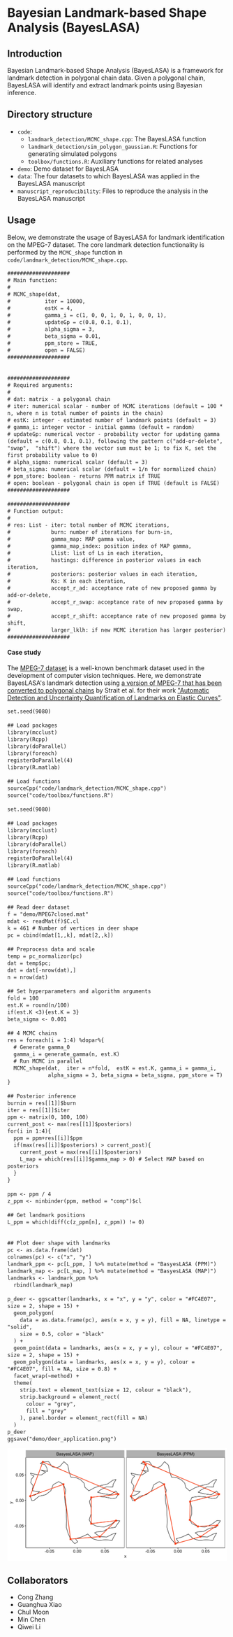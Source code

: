 # Bayesian Landmark-based Shape Analysis (BayesLASA)

## Introduction
Bayesian Landmark-based Shape Analysis (BayesLASA) is a framework for landmark detection in polygonal chain data. Given a polygonal chain, BayesLASA will identify and extract landmark points using Bayesian inference.

## Directory structure

* `code`:
  * `landmark_detection/MCMC_shape.cpp`: The BayesLASA function
  * `landmark_detection/sim_polygon_gaussian.R`: Functions for generating simulated polygons
  * `toolbox/functions.R`: Auxiliary functions for related analyses
* `demo`: Demo dataset for BayesLASA
* `data`: The four datasets to which BayesLASA was applied in the BayesLASA manuscript
* `manuscript_reproducibility`: Files to reproduce the analysis in the BayesLASA manuscript

## Usage
Below, we demonstrate the usage of BayesLASA for landmark identification on the MPEG-7 dataset. The core landmark detection functionality is performed by the `MCMC_shape` function in `code/landmark_detection/MCMC_shape.cpp`.

```{r}
####################
# Main function:
#
# MCMC_shape(dat, 
#           iter = 10000, 
#           estK = 4, 
#           gamma_i = c(1, 0, 0, 1, 0, 1, 0, 0, 1), 
#           updateGp = c(0.8, 0.1, 0.1), 
#           alpha_sigma = 3, 
#           beta_sigma = 0.01, 
#           ppm_store = TRUE,
#           open = FALSE)
####################


####################
# Required arguments:
#
# dat: matrix - a polygonal chain
# iter: numerical scalar - number of MCMC iterations (default = 100 * n, where n is total number of points in the chain)
# estK: integer - estimated number of landmark points (default = 3)
# gamma_i: integer vector - initial gamma (default = random)
# updateGp: numerical vector - probability vector for updating gamma (default = c(0.8, 0.1, 0.1), following the pattern c("add-or-delete", "swap",  "shift") where the vector sum must be 1; to fix K, set the first probability value to 0)
# alpha_sigma: numerical scalar (default = 3)
# beta_sigma: numerical scalar (default = 1/n for normalized chain)
# ppm_store: boolean - returns PPM matrix if TRUE
# open: boolean - polygonal chain is open if TRUE (default is FALSE)
####################

####################
# Function output:
#
# res: List - iter: total number of MCMC iterations,
#             burn: number of iterations for burn-in, 
#             gamma_map: MAP gamma value,
#             gamma_map_index: position index of MAP gamma, 
#             Llist: list of Ls in each iteration,
#             hastings: difference in posterior values in each iteration,
#             posteriors: posterior values in each iteration, 
#             Ks: K in each iteration,
#             accept_r_ad: acceptance rate of new proposed gamma by add-or-delete,
#             accept_r_swap: acceptance rate of new proposed gamma by swap,
#             accept_r_shift: acceptance rate of new proposed gamma by shift,
#             larger_lklh: if new MCMC iteration has larger posterior)
####################
```

#### Case study

The [MPEG-7 dataset](http://www.dabi.temple.edu/∼shape/MPEG7/dataset.html) is a well-known benchmark dataset used in the development of computer vision techniques. Here, we demonstrate BayesLASA's landmark detection using [a version of MPEG-7 that has been converted to polygonal chains](https://github.com/jd-strait/ALDUQ) by Strait et al. for their work ["Automatic Detection and Uncertainty Quantification of Landmarks on Elastic Curves"](https://www.ncbi.nlm.nih.gov/pmc/articles/PMC6781625/). 

```{r}
set.seed(9080)

## Load packages
library(mcclust) 
library(Rcpp)
library(doParallel)
library(foreach)
registerDoParallel(4)
library(R.matlab)

## Load functions
sourceCpp("code/landmark_detection/MCMC_shape.cpp")
source("code/toolbox/functions.R")

set.seed(9080)

## Load packages
library(mcclust) 
library(Rcpp)
library(doParallel)
library(foreach)
registerDoParallel(4)
library(R.matlab)

## Load functions
sourceCpp("code/landmark_detection/MCMC_shape.cpp")
source("code/toolbox/functions.R")

## Read deer dataset
f = "demo/MPEG7closed.mat"
mdat <- readMat(f)$C.cl
k = 461 # Number of vertices in deer shape
pc = cbind(mdat[1,,k], mdat[2,,k])

## Preprocess data and scale
temp = pc_normalizor(pc)
dat = temp$pc;
dat = dat[-nrow(dat),]
n = nrow(dat)

## Set hyperparameters and algorithm arguments
fold = 100
est.K = round(n/100)
if(est.K <3){est.K = 3}
beta_sigma <- 0.001 

## 4 MCMC chains
res = foreach(i = 1:4) %dopar%{
  # Generate gamma_0
  gamma_i = generate_gamma(n, est.K)
  # Run MCMC in parallel
  MCMC_shape(dat,  iter = n*fold,  estK = est.K, gamma_i = gamma_i,
             alpha_sigma = 3, beta_sigma = beta_sigma, ppm_store = T)
}

## Posterior inference
burnin = res[[1]]$burn
iter = res[[1]]$iter
ppm <- matrix(0, 100, 100)
current_post <- max(res[[1]]$posteriors)
for(i in 1:4){
  ppm = ppm+res[[i]]$ppm
  if(max(res[[i]]$posteriors) > current_post){
    current_post = max(res[[i]]$posteriors)
    L_map = which(res[[i]]$gamma_map > 0) # Select MAP based on posteriors
  }
}

ppm <- ppm / 4
z_ppm <- minbinder(ppm, method = "comp")$cl

## Get landmark positions
L_ppm = which(diff(c(z_ppm[n], z_ppm)) != 0)


## Plot deer shape with landmarks
pc <- as.data.frame(dat)
colnames(pc) <- c("x", "y")
landmark_ppm <- pc[L_ppm, ] %>% mutate(method = "BasyesLASA (PPM)")
landmark_map <- pc[L_map, ] %>% mutate(method = "BasyesLASA (MAP)")
landmarks <- landmark_ppm %>%
  rbind(landmark_map)

p_deer <- ggscatter(landmarks, x = "x", y = "y", color = "#FC4E07", size = 2, shape = 15) +
  geom_polygon(
    data = as.data.frame(pc), aes(x = x, y = y), fill = NA, linetype = "solid",
    size = 0.5, color = "black"
  ) +
  geom_point(data = landmarks, aes(x = x, y = y), colour = "#FC4E07", size = 2, shape = 15) +
  geom_polygon(data = landmarks, aes(x = x, y = y), colour = "#FC4E07", fill = NA, size = 0.8) +
  facet_wrap(~method) +
  theme(
    strip.text = element_text(size = 12, colour = "black"),
    strip.background = element_rect(
      colour = "grey",
      fill = "grey"
    ), panel.border = element_rect(fill = NA)
  )
p_deer
ggsave("demo/deer_application.png")
```
![BayesLASA applied to a complex shape (deer) from MPEG-7](demo/deer_application.png)

## Collaborators
* Cong Zhang
* Guanghua Xiao
* Chul Moon
* Min Chen
* Qiwei Li
